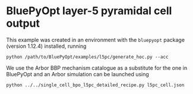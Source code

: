 # BluePyOpt layer-5 pyramidal cell output

This example was created in an environment with the `bluepyopt` package (version 1.12.4) installed, running

```shell
python /path/to/BluePyOpt/examples/l5pc/generate_hoc.py --acc
```

We use the Arbor BBP mechanism catalogue as a substitute for the one in BluePyOpt and an Arbor simulation can be launched using

```shell
python ../../single_cell_bpo_l5pc_detailed_recipe.py l5pc_cell.json
```
